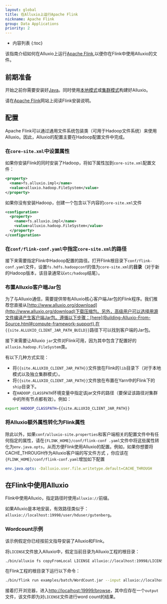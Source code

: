 ```yaml
---
layout: global
title: 在Alluxio上运行Apache Flink
nickname: Apache Flink
group: Data Applications
priority: 2
---
```


* 内容列表
{:toc}

该指南介绍如何在Alluxio上运行[Apache Flink](http://flink.apache.org/),以便你在Flink中使用Alluxio的文件。

## 前期准备

开始之前你需要安装好[Java](Java-Setup.html)。同时使用[本地模式](Running-Alluxio-Locally.html)或[集群模式](Running-Alluxio-on-a-Cluster.html)构建好Alluxio。

请在[Apache Flink](http://flink.apache.org/)网站上阅读Flink安装说明。

## 配置

Apache Flink可以通过通用文件系统包装类（可用于Hadoop文件系统）来使用Alluxio。因此，Alluxio的配置主要在Hadoop配置文件中完成。


### 在`core-site.xml`中设置属性

如果你安装Flink的同时安装了Hadoop，将如下属性加到`core-site.xml`配置文件：

```xml
<property>
  <name>fs.alluxio.impl</name>
  <value>alluxio.hadoop.FileSystem</value>
</property>
```

如果你没有安装Hadoop，创建一个包含以下内容的`core-site.xml`文件

```xml
<configuration>
  <property>
    <name>fs.alluxio.impl</name>
    <value>alluxio.hadoop.FileSystem</value>
  </property>
</configuration>
```

### 在`conf/flink-conf.yaml`中指定`core-site.xml`的路径

接下来需要指定Flink中Hadoop配置的路径。打开Flink根目录下`conf/flink-conf.yaml`文件，设置`fs.hdfs.hadoopconf`的值为`core-site.xml`的**目录**（对于新的Hadoop版本，该目录通常以`etc/hadoop`结尾）。

### 布置Alluxio客户端Jar包

为了与Alluxio通信，需要提供带有Alluxio核心客户端Jar包的Flink程序。我们推荐您直接从[http://www.alluxio.org/download](http://www.alluxio.org/download)下载压缩包。另外，高级用户可以选择用源文件编译产生客户端Jar包。遵循以下步骤：[here](Building-Alluxio-From-Source.html#compute-framework-support),在 `{{site.ALLUXIO_CLIENT_JAR_PATH_BUILD}}`路径下可以找到客户端的Jar包。

接下来需要让Alluxio `jar`文件对Flink可用，因为其中包含了配置好的`alluxio.hadoop.FileSystem`类。

有以下几种方式实现：

- 将`{{site.ALLUXIO_CLIENT_JAR_PATH}}`文件放在Flink的`lib`目录下（对于本地模式以及独立集群模式）。
- 将`{{site.ALLUXIO_CLIENT_JAR_PATH}}`文件放在布置在Yarn中的Flink下的`ship`目录下。
- 在`HADOOP_CLASSPATH`环境变量中指定该jar文件的路径（要保证该路径对集群中的所有节点都有效）。例如：

```bash
export HADOOP_CLASSPATH={{site.ALLUXIO_CLIENT_JAR_PATH}}
```

### 将Alluxio额外属性转化为Flink属性

除此以外，如果`conf/alluxio-site.properties`和客户端相关的配置文件中有任何指定的属性，请在`{FLINK_HOME}/conf/flink-conf
.yaml`文件中将这些属性转化为`env.java.opts`，从而方便Flink使用Alluxio的配置。例如，如果你想要将CACHE_THROUGH作为Alluxio客户端的写文件方式
，你应该在 `{FLINK_HOME}/conf/flink-conf.yaml`增加如下配置

```yaml
env.java.opts: -Dalluxio.user.file.writetype.default=CACHE_THROUGH
```

## 在Flink中使用Alluxio

Flink中使用Alluxio，指定路径时使用`alluxio://`前缀。

如果Alluxio是本地安装，有效路径类似于：
`alluxio://localhost:19998/user/hduser/gutenberg`。

### Wordcount示例

该示例假定你已经按前文指导安装了Alluxio和Flink。

将`LICENSE`文件放入Alluxio中，假定当前目录为Alluxio工程的根目录：

```bash
./bin/alluxio fs copyFromLocal LICENSE alluxio://localhost:19998/LICENSE
```

在Flink工程的根目录下运行以下命令：

```bash
./bin/flink run examples/batch/WordCount.jar --input alluxio://localhost:19998/LICENSE --output alluxio://localhost:19998/output
```

接着打开浏览器，进入[http://localhost:19999/browse](http://localhost:19999/browse)，其中应存在一个`output`文件，该文件即为对`LICENSE`文件进行word count的结果。
